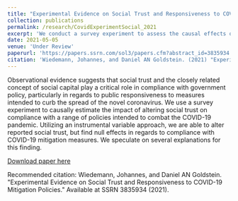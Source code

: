 ```yaml
---
title: "Experimental Evidence on Social Trust and Responsiveness to COVID-19 Mitigation Policies"
collection: publications
permalink: /research/CovidExperimentSocial_2021
excerpt: 'We conduct a survey experiment to assess the causal effects of social trust on respondents` responsiveness to COVID-19 Mitigation Policies.'
date: 2021-05-05
venue: 'Under Review'
paperurl: 'https://papers.ssrn.com/sol3/papers.cfm?abstract_id=3835934'
citation: 'Wiedemann, Johannes, and Daniel AN Goldstein. (2021) "Experimental Evidence on Social Trust and Responsiveness to COVID-19 Mitigation Policies." <i>SSRN 3835934</i>.'
---
```

Observational evidence suggests that social trust and the closely related concept of social capital play a critical role in compliance with government policy, particularly in regards to public responsiveness to measures intended to curb the spread of the novel coronavirus. We use a survey experiment to causally estimate the impact of altering social trust on compliance with a range of policies intended to combat the COVID-19 pandemic. Utilizing an instrumental variable approach, we are able to alter reported social trust, but find null effects in regards to compliance with COVID-19 mitigation measures. We speculate on several explanations for this finding. 

[Download paper here](https://johannes-wiedemann.github.io//files/WiedemannGoldstein_CovidSocialTrust.pdf)

Recommended citation: Wiedemann, Johannes, and Daniel AN Goldstein. "Experimental Evidence on Social Trust and Responsiveness to COVID-19 Mitigation Policies." Available at SSRN 3835934 (2021).
